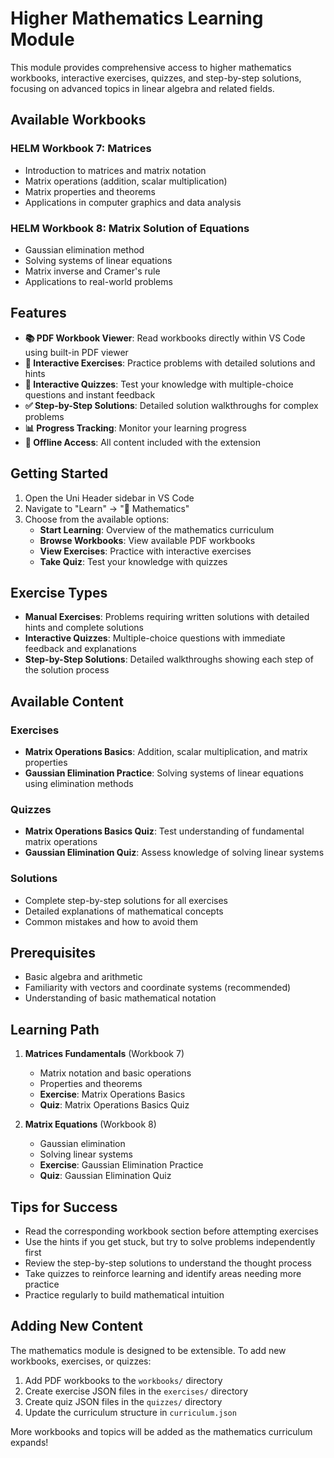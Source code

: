 # Higher Mathematics Learning Module

This module provides comprehensive access to higher mathematics workbooks, interactive exercises, quizzes, and step-by-step solutions, focusing on advanced topics in linear algebra and related fields.

## Available Workbooks

### HELM Workbook 7: Matrices
- Introduction to matrices and matrix notation
- Matrix operations (addition, scalar multiplication)
- Matrix properties and theorems
- Applications in computer graphics and data analysis

### HELM Workbook 8: Matrix Solution of Equations
- Gaussian elimination method
- Solving systems of linear equations
- Matrix inverse and Cramer's rule
- Applications to real-world problems

## Features

- **📚 PDF Workbook Viewer**: Read workbooks directly within VS Code using built-in PDF viewer
- **📝 Interactive Exercises**: Practice problems with detailed solutions and hints
- **🧠 Interactive Quizzes**: Test your knowledge with multiple-choice questions and instant feedback
- **✅ Step-by-Step Solutions**: Detailed solution walkthroughs for complex problems
- **📊 Progress Tracking**: Monitor your learning progress
- **🔌 Offline Access**: All content included with the extension

## Getting Started

1. Open the Uni Header sidebar in VS Code
2. Navigate to "Learn" → "🔢 Mathematics"
3. Choose from the available options:
   - **Start Learning**: Overview of the mathematics curriculum
   - **Browse Workbooks**: View available PDF workbooks
   - **View Exercises**: Practice with interactive exercises
   - **Take Quiz**: Test your knowledge with quizzes

## Exercise Types

- **Manual Exercises**: Problems requiring written solutions with detailed hints and complete solutions
- **Interactive Quizzes**: Multiple-choice questions with immediate feedback and explanations
- **Step-by-Step Solutions**: Detailed walkthroughs showing each step of the solution process

## Available Content

### Exercises
- **Matrix Operations Basics**: Addition, scalar multiplication, and matrix properties
- **Gaussian Elimination Practice**: Solving systems of linear equations using elimination methods

### Quizzes
- **Matrix Operations Basics Quiz**: Test understanding of fundamental matrix operations
- **Gaussian Elimination Quiz**: Assess knowledge of solving linear systems

### Solutions
- Complete step-by-step solutions for all exercises
- Detailed explanations of mathematical concepts
- Common mistakes and how to avoid them

## Prerequisites

- Basic algebra and arithmetic
- Familiarity with vectors and coordinate systems (recommended)
- Understanding of basic mathematical notation

## Learning Path

1. **Matrices Fundamentals** (Workbook 7)
   - Matrix notation and basic operations
   - Properties and theorems
   - **Exercise**: Matrix Operations Basics
   - **Quiz**: Matrix Operations Basics Quiz

2. **Matrix Equations** (Workbook 8)
   - Gaussian elimination
   - Solving linear systems
   - **Exercise**: Gaussian Elimination Practice
   - **Quiz**: Gaussian Elimination Quiz

## Tips for Success

- Read the corresponding workbook section before attempting exercises
- Use the hints if you get stuck, but try to solve problems independently first
- Review the step-by-step solutions to understand the thought process
- Take quizzes to reinforce learning and identify areas needing more practice
- Practice regularly to build mathematical intuition

## Adding New Content

The mathematics module is designed to be extensible. To add new workbooks, exercises, or quizzes:

1. Add PDF workbooks to the `workbooks/` directory
2. Create exercise JSON files in the `exercises/` directory
3. Create quiz JSON files in the `quizzes/` directory
4. Update the curriculum structure in `curriculum.json`

More workbooks and topics will be added as the mathematics curriculum expands!
